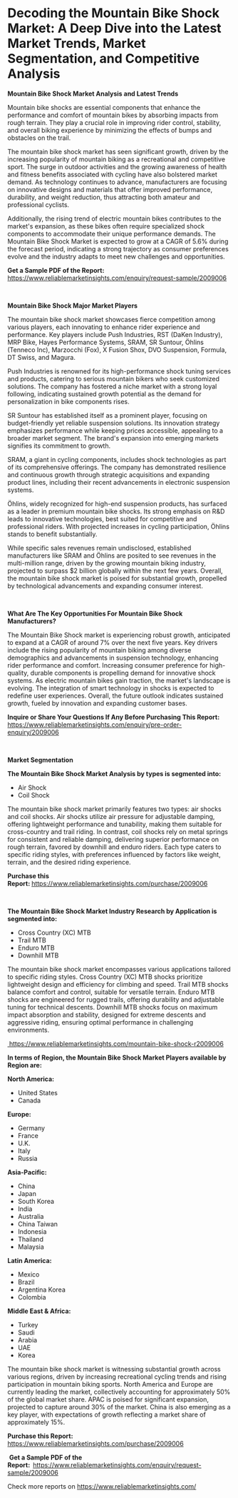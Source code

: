 <p><h1>Decoding the Mountain Bike Shock Market: A Deep Dive into the Latest Market Trends, Market Segmentation, and Competitive Analysis</h1></p><p><strong>Mountain Bike Shock Market Analysis and Latest Trends</strong></p>
<p><p>Mountain bike shocks are essential components that enhance the performance and comfort of mountain bikes by absorbing impacts from rough terrain. They play a crucial role in improving rider control, stability, and overall biking experience by minimizing the effects of bumps and obstacles on the trail. </p><p>The mountain bike shock market has seen significant growth, driven by the increasing popularity of mountain biking as a recreational and competitive sport. The surge in outdoor activities and the growing awareness of health and fitness benefits associated with cycling have also bolstered market demand. As technology continues to advance, manufacturers are focusing on innovative designs and materials that offer improved performance, durability, and weight reduction, thus attracting both amateur and professional cyclists.</p><p>Additionally, the rising trend of electric mountain bikes contributes to the market's expansion, as these bikes often require specialized shock components to accommodate their unique performance demands. The Mountain Bike Shock Market is expected to grow at a CAGR of 5.6% during the forecast period, indicating a strong trajectory as consumer preferences evolve and the industry adapts to meet new challenges and opportunities.</p></p>
<p><strong>Get a Sample PDF of the Report:&nbsp;</strong> <a href="https://www.reliablemarketinsights.com/enquiry/request-sample/2009006?utm_campaign=3184&utm_medium=2&utm_source=Github&utm_content=ia&utm_term=10042025&utm_id=mountain-bike-shock">https://www.reliablemarketinsights.com/enquiry/request-sample/2009006</a></p>
<p>&nbsp;</p>
<p><strong>Mountain Bike Shock Major Market Players</strong></p>
<p><p>The mountain bike shock market showcases fierce competition among various players, each innovating to enhance rider experience and performance. Key players include Push Industries, RST (DaKen Industry), MRP Bike, Hayes Performance Systems, SRAM, SR Suntour, Öhlins (Tenneco Inc), Marzocchi (Fox), X Fusion Shox, DVO Suspension, Formula, DT Swiss, and Magura.</p><p>Push Industries is renowned for its high-performance shock tuning services and products, catering to serious mountain bikers who seek customized solutions. The company has fostered a niche market with a strong loyal following, indicating sustained growth potential as the demand for personalization in bike components rises.</p><p>SR Suntour has established itself as a prominent player, focusing on budget-friendly yet reliable suspension solutions. Its innovation strategy emphasizes performance while keeping prices accessible, appealing to a broader market segment. The brand's expansion into emerging markets signifies its commitment to growth.</p><p>SRAM, a giant in cycling components, includes shock technologies as part of its comprehensive offerings. The company has demonstrated resilience and continuous growth through strategic acquisitions and expanding product lines, including their recent advancements in electronic suspension systems.</p><p>Öhlins, widely recognized for high-end suspension products, has surfaced as a leader in premium mountain bike shocks. Its strong emphasis on R&D leads to innovative technologies, best suited for competitive and professional riders. With projected increases in cycling participation, Öhlins stands to benefit substantially.</p><p>While specific sales revenues remain undisclosed, established manufacturers like SRAM and Öhlins are posited to see revenues in the multi-million range, driven by the growing mountain biking industry, projected to surpass $2 billion globally within the next few years. Overall, the mountain bike shock market is poised for substantial growth, propelled by technological advancements and expanding consumer interest.</p></p>
<p>&nbsp;</p>
<p><strong>What Are The Key Opportunities For Mountain Bike Shock Manufacturers?</strong></p>
<p><p>The Mountain Bike Shock market is experiencing robust growth, anticipated to expand at a CAGR of around 7% over the next five years. Key drivers include the rising popularity of mountain biking among diverse demographics and advancements in suspension technology, enhancing rider performance and comfort. Increasing consumer preference for high-quality, durable components is propelling demand for innovative shock systems. As electric mountain bikes gain traction, the market's landscape is evolving. The integration of smart technology in shocks is expected to redefine user experiences. Overall, the future outlook indicates sustained growth, fueled by innovation and expanding customer bases.</p></p>
<p><strong>Inquire or Share Your Questions If Any Before Purchasing This Report:</strong> <a href="https://www.reliablemarketinsights.com/enquiry/pre-order-enquiry/2009006?utm_campaign=3184&utm_medium=2&utm_source=Github&utm_content=ia&utm_term=10042025&utm_id=mountain-bike-shock">https://www.reliablemarketinsights.com/enquiry/pre-order-enquiry/2009006</a></p>
<p>&nbsp;</p>
<p><strong>Market Segmentation</strong></p>
<p><strong>The Mountain Bike Shock Market Analysis by types is segmented into:</strong></p>
<p><ul><li>Air Shock</li><li>Coil Shock</li></ul></p>
<p><p>The mountain bike shock market primarily features two types: air shocks and coil shocks. Air shocks utilize air pressure for adjustable damping, offering lightweight performance and tunability, making them suitable for cross-country and trail riding. In contrast, coil shocks rely on metal springs for consistent and reliable damping, delivering superior performance on rough terrain, favored by downhill and enduro riders. Each type caters to specific riding styles, with preferences influenced by factors like weight, terrain, and the desired riding experience.</p></p>
<p><strong>Purchase this Report:&nbsp;</strong><a href="https://www.reliablemarketinsights.com/purchase/2009006?utm_campaign=3184&utm_medium=2&utm_source=Github&utm_content=ia&utm_term=10042025&utm_id=mountain-bike-shock">https://www.reliablemarketinsights.com/purchase/2009006</a></p>
<p>&nbsp;</p>
<p><strong>The Mountain Bike Shock Market Industry Research by Application is segmented into:</strong></p>
<p><ul><li>Cross Country (XC) MTB</li><li>Trail MTB</li><li>Enduro MTB</li><li>Downhill MTB</li></ul></p>
<p><p>The mountain bike shock market encompasses various applications tailored to specific riding styles. Cross Country (XC) MTB shocks prioritize lightweight design and efficiency for climbing and speed. Trail MTB shocks balance comfort and control, suitable for versatile terrain. Enduro MTB shocks are engineered for rugged trails, offering durability and adjustable tuning for technical descents. Downhill MTB shocks focus on maximum impact absorption and stability, designed for extreme descents and aggressive riding, ensuring optimal performance in challenging environments.</p></p>
<p><a href="https://www.reliablemarketinsights.com/mountain-bike-shock-r2009006?utm_campaign=3184&utm_medium=2&utm_source=Github&utm_content=ia&utm_term=10042025&utm_id=mountain-bike-shock">&nbsp;https://www.reliablemarketinsights.com/mountain-bike-shock-r2009006</a></p>
<p><strong>In terms of Region, the Mountain Bike Shock Market Players available by Region are:</strong></p>
<p>
    <p> <strong> North America: </strong>
        <ul>
            <li>United States</li>
            <li>Canada</li>
        </ul>
        </p> 
    <p> <strong> Europe: </strong>
        <ul>
            <li>Germany</li>
            <li>France</li>
            <li>U.K.</li>
            <li>Italy</li>
            <li>Russia</li>
        </ul>
        </p> 
    <p> <strong> Asia-Pacific: </strong>
        <ul>
            <li>China</li>
            <li>Japan</li>
            <li>South Korea</li>
            <li>India</li>
            <li>Australia</li>
            <li>China Taiwan</li>
            <li>Indonesia</li>
            <li>Thailand</li>
            <li>Malaysia</li>
        </ul>
        </p> 
    <p> <strong> Latin America: </strong>
        <ul>
            <li>Mexico</li>
            <li>Brazil</li>
            <li>Argentina Korea</li>
            <li>Colombia</li>
        </ul>
        </p> 
    <p> <strong> Middle East & Africa: </strong>
        <ul>
            <li>Turkey</li>
            <li>Saudi</li>
            <li>Arabia</li>
            <li>UAE</li>
            <li>Korea</li>
        </ul>
    </p>
    </p>
<p><p>The mountain bike shock market is witnessing substantial growth across various regions, driven by increasing recreational cycling trends and rising participation in mountain biking sports. North America and Europe are currently leading the market, collectively accounting for approximately 50% of the global market share. APAC is poised for significant expansion, projected to capture around 30% of the market. China is also emerging as a key player, with expectations of growth reflecting a market share of approximately 15%.</p></p>
<p><strong>Purchase this Report: </strong><a href="https://www.reliablemarketinsights.com/purchase/2009006?utm_campaign=3184&utm_medium=2&utm_source=Github&utm_content=ia&utm_term=10042025&utm_id=mountain-bike-shock">https://www.reliablemarketinsights.com/purchase/2009006</a></p>
<p>&nbsp;<strong>Get a Sample PDF of the Report:&nbsp;&nbsp;</strong><a href="https://www.reliablemarketinsights.com/enquiry/request-sample/2009006?utm_campaign=3184&utm_medium=2&utm_source=Github&utm_content=ia&utm_term=10042025&utm_id=mountain-bike-shock">https://www.reliablemarketinsights.com/enquiry/request-sample/2009006</a></p>
<p><strong></strong></p>
<p>Check more reports on <a href="https://www.reliablemarketinsights.com/?utm_campaign=3184&utm_medium=2&utm_source=Github&utm_content=ia&utm_term=10042025&utm_id=mountain-bike-shock">https://www.reliablemarketinsights.com/</a></p>